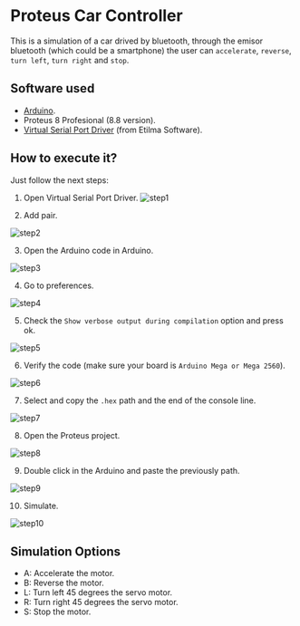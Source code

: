 # Proteus Car Controller

This is a simulation of a car drived by bluetooth, through the emisor bluetooth (which could be a smartphone) the user can `accelerate`, `reverse`, `turn left`, `turn right` and `stop`.

## Software used

- [Arduino](arduino.cc).
- Proteus 8 Profesional (8.8 version).
- [Virtual Serial Port Driver](https://www.eltima.com/vspd-post-download.html) (from Etilma Software).

## How to execute it?

Just follow the next steps:

1. Open Virtual Serial Port Driver.
![step1](assets/step1.png)

2. Add pair.

![step2](assets/step2.jpg)

3. Open the Arduino code in Arduino.

![step3](assets/step3.png)

4. Go to preferences.

![step4](assets/step4.png)

5. Check the `Show verbose output during compilation` option and press ok.

![step5](assets/step5.jpg)

6. Verify the code (make sure your board is `Arduino Mega or Mega 2560`).

![step6](assets/step6.png)

7. Select and copy the `.hex` path and the end of the console line.

![step7](assets/step7.png)

8. Open the Proteus project.

![step8](assets/step8.png)

9. Double click in the Arduino and paste the previously path.

![step9](assets/step9.jpg)

10. Simulate.

![step10](assets/step10.png)

## Simulation Options

- A: Accelerate the motor.
- B: Reverse the motor.
- L: Turn left 45 degrees the servo motor.
- R: Turn right 45 degrees the servo motor.
- S: Stop the motor.